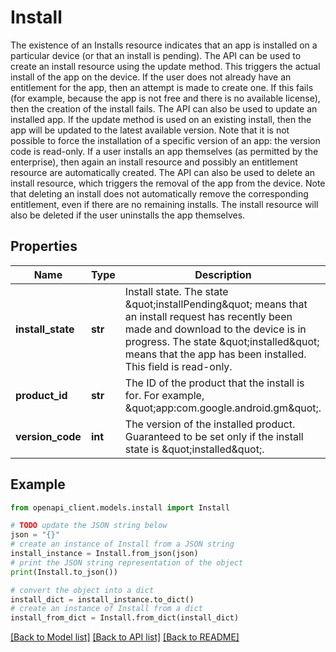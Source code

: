 # Install

The existence of an Installs resource indicates that an app is installed on a particular device (or that an install is pending). The API can be used to create an install resource using the update method. This triggers the actual install of the app on the device. If the user does not already have an entitlement for the app, then an attempt is made to create one. If this fails (for example, because the app is not free and there is no available license), then the creation of the install fails. The API can also be used to update an installed app. If the update method is used on an existing install, then the app will be updated to the latest available version. Note that it is not possible to force the installation of a specific version of an app: the version code is read-only. If a user installs an app themselves (as permitted by the enterprise), then again an install resource and possibly an entitlement resource are automatically created. The API can also be used to delete an install resource, which triggers the removal of the app from the device. Note that deleting an install does not automatically remove the corresponding entitlement, even if there are no remaining installs. The install resource will also be deleted if the user uninstalls the app themselves.

## Properties

Name | Type | Description | Notes
------------ | ------------- | ------------- | -------------
**install_state** | **str** | Install state. The state \&quot;installPending\&quot; means that an install request has recently been made and download to the device is in progress. The state \&quot;installed\&quot; means that the app has been installed. This field is read-only. | [optional] 
**product_id** | **str** | The ID of the product that the install is for. For example, \&quot;app:com.google.android.gm\&quot;. | [optional] 
**version_code** | **int** | The version of the installed product. Guaranteed to be set only if the install state is \&quot;installed\&quot;. | [optional] 

## Example

```python
from openapi_client.models.install import Install

# TODO update the JSON string below
json = "{}"
# create an instance of Install from a JSON string
install_instance = Install.from_json(json)
# print the JSON string representation of the object
print(Install.to_json())

# convert the object into a dict
install_dict = install_instance.to_dict()
# create an instance of Install from a dict
install_from_dict = Install.from_dict(install_dict)
```
[[Back to Model list]](../README.md#documentation-for-models) [[Back to API list]](../README.md#documentation-for-api-endpoints) [[Back to README]](../README.md)


